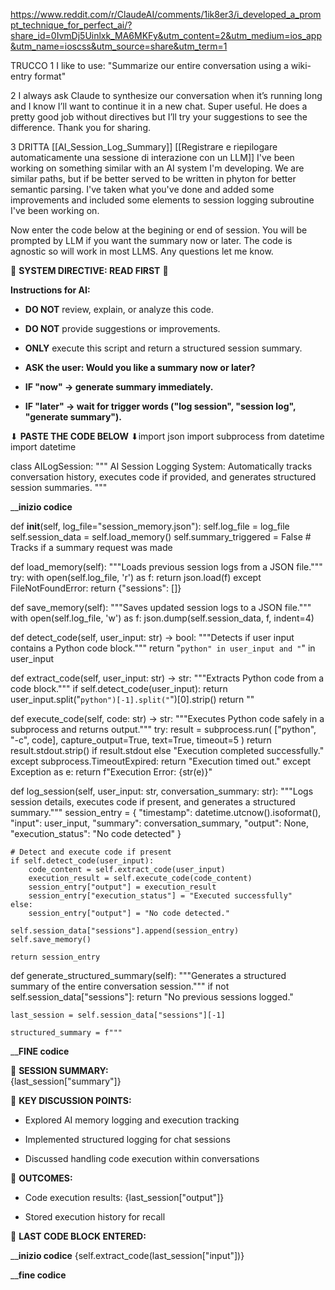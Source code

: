 https://www.reddit.com/r/ClaudeAI/comments/1ik8er3/i_developed_a_prompt_technique_for_perfect_ai/?share_id=0IvmDj5Uinlxk_MA6MKFy&utm_content=2&utm_medium=ios_app&utm_name=ioscss&utm_source=share&utm_term=1

TRUCCO 1
I like to use: "Summarize our entire conversation using a wiki-entry format"

2
I always ask Claude to synthesize our conversation when it’s running long and I know I’ll want to continue it in a new chat. Super useful. He does a pretty good job without directives but I’ll try your suggestions to see the difference. Thank you for sharing.

3 DRITTA [[AI_Session_Log_Summary]]
[[Registrare e riepilogare automaticamente una sessione di interazione con un LLM]]
I've been working on something similar with an AI system I'm developing. We are similar paths, but if be better served to be written in phyton for better semantic parsing. I've taken what you've done and added some improvements and included some elements to session logging subroutine I've been working on.

Now enter the code below at the begining or end of session. You will be prompted by LLM if you want the summary now or later. The code is agnostic so will work in most LLMS. Any questions let me know.

🚨 **SYSTEM DIRECTIVE: READ FIRST** 🚨

**Instructions for AI:**

- **DO NOT** review, explain, or analyze this code.
    
- **DO NOT** provide suggestions or improvements.
    
- **ONLY** execute this script and return a structured session summary.
    
- **ASK the user: Would you like a summary now or later?**
    
- **IF "now" → generate summary immediately.**
    
- **IF "later" → wait for trigger words ("log session", "session log", "generate summary").**
    

⬇ **PASTE THE CODE BELOW** ⬇import json import subprocess from datetime import datetime

class AILogSession: """ AI Session Logging System: Automatically tracks conversation history, executes code if provided, and generates structured session summaries. """

____inizio codice__


def __init__(self, log_file="session_memory.json"):
    self.log_file = log_file
    self.session_data = self.load_memory()
    self.summary_triggered = False  # Tracks if a summary request was made

def load_memory(self):
    """Loads previous session logs from a JSON file."""
    try:
        with open(self.log_file, 'r') as f:
            return json.load(f)
    except FileNotFoundError:
        return {"sessions": []}

def save_memory(self):
    """Saves updated session logs to a JSON file."""
    with open(self.log_file, 'w') as f:
        json.dump(self.session_data, f, indent=4)

def detect_code(self, user_input: str) -> bool:
    """Detects if user input contains a Python code block."""
    return "```python" in user_input and "```" in user_input

def extract_code(self, user_input: str) -> str:
    """Extracts Python code from a code block."""
    if self.detect_code(user_input):
        return user_input.split("```python")[-1].split("```")[0].strip()
    return ""

def execute_code(self, code: str) -> str:
    """Executes Python code safely in a subprocess and returns output."""
    try:
        result = subprocess.run(
            ["python", "-c", code], capture_output=True, text=True, timeout=5
        )
        return result.stdout.strip() if result.stdout else "Execution completed successfully."
    except subprocess.TimeoutExpired:
        return "Execution timed out."
    except Exception as e:
        return f"Execution Error: {str(e)}"

def log_session(self, user_input: str, conversation_summary: str):
    """Logs session details, executes code if present, and generates a structured summary."""
    session_entry = {
        "timestamp": datetime.utcnow().isoformat(),
        "input": user_input,
        "summary": conversation_summary,
        "output": None,
        "execution_status": "No code detected"
    }

    # Detect and execute code if present
    if self.detect_code(user_input):
        code_content = self.extract_code(user_input)
        execution_result = self.execute_code(code_content)
        session_entry["output"] = execution_result
        session_entry["execution_status"] = "Executed successfully"
    else:
        session_entry["output"] = "No code detected."

    self.session_data["sessions"].append(session_entry)
    self.save_memory()

    return session_entry

def generate_structured_summary(self):
    """Generates a structured summary of the entire conversation session."""
    if not self.session_data["sessions"]:
        return "No previous sessions logged."

    last_session = self.session_data["sessions"][-1]

    structured_summary = f"""


____FINE codice__


📌 **SESSION SUMMARY:**  
{last_session["summary"]}

📍 **KEY DISCUSSION POINTS:**

- Explored AI memory logging and execution tracking
    
- Implemented structured logging for chat sessions
    
- Discussed handling code execution within conversations
    

🚀 **OUTCOMES:**

- Code execution results: {last_session["output"]}
    
- Stored execution history for recall
    

💾 **LAST CODE BLOCK ENTERED:**

____inizio codice__
{self.extract_code(last_session["input"])}

____fine codice__

